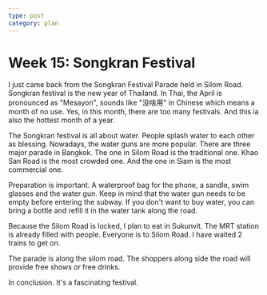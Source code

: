 ```yaml
---
type: post
category: plan
---
```

# Week 15: Songkran Festival

 I just came back from the Songkran Festival Parade held in Silom Road. Songkran festival is the new year of Thailand. In Thai, the April is pronounced as "Mesayon", sounds like "没啥用" in Chinese which means a month of no use. Yes, in this month, there are too many festivals. And this ia also the hottest month of a year.

The Songkran festival is all about water. People splash water to each other as blessing. Nowadays, the water guns are more popular. There are three major parade in Bangkok. The one in Silom Road is the traditional one. Khao San Road is the most crowded one. And the one in Siam is the most commercial one.

Preparation is important. A waterproof bag for the phone, a sandle, swim glasses and the water gun. Keep in mind that the water gun needs to be empty before entering the subway. If you don't want to buy water, you can bring a bottle and refill it in the water tank along the road.

Because the Silom Road is locked, I plan to eat in Sukunvit. The MRT station is already filled with people. Everyone is to Silom Road. I have waited 2 trains to get on.

The parade is along the silom road. The shoppers along side the road will provide free shows or free drinks. 

In conclusion. It's a fascinating festival.